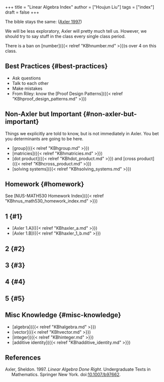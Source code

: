 +++
title = "Linear Algebra Index"
author = ["Houjun Liu"]
tags = ["index"]
draft = false
+++

The bible stays the same: (<a href="#citeproc_bib_item_1">Axler 1997</a>)

We will be less exploratory, Axler will pretty much tell us. However, we should try to say stuff in the class every single class period.

There is a ban on [number]({{< relref "KBhnumber.md" >}})s over 4 on this class.


## Best Practices {#best-practices}

-   Ask questions
-   Talk to each other
-   Make mistakes
-   From Riley: know the [Proof Design Patterns]({{< relref "KBhproof_design_patterns.md" >}})


## Non-Axler but Important {#non-axler-but-important}

Things we explicitly are told to know, but is not immediately in Axler. You bet you determinants are going to be here.

-   [group]({{< relref "KBhgroup.md" >}})
-   [matricies]({{< relref "KBhmatricies.md" >}})
-   [dot product]({{< relref "KBhdot_product.md" >}}) and [cross product]({{< relref "KBhcross_product.md" >}})
-   [solving systems]({{< relref "KBhsolving_systems.md" >}})


## Homework {#homework}

See [NUS-MATH530 Homework Index]({{< relref "KBhnus_math530_homework_index.md" >}})


## 1 {#1}

-   [Axler 1.A]({{< relref "KBhaxler_a.md" >}})
-   [Axler 1.B]({{< relref "KBhaxler_1_b.md" >}})


## 2 {#2}


## 3 {#3}


## 4 {#4}


## 5 {#5}


## Misc Knowledge {#misc-knowledge}

-   [algebra]({{< relref "KBhalgebra.md" >}})
-   [vector]({{< relref "KBhvector.md" >}})
-   [integer]({{< relref "KBhinteger.md" >}})
-   [additive identity]({{< relref "KBhadditive_identity.md" >}})



## References

<style>.csl-entry{text-indent: -1.5em; margin-left: 1.5em;}</style><div class="csl-bib-body">
  <div class="csl-entry"><a id="citeproc_bib_item_1"></a>Axler, Sheldon. 1997. <i>Linear Algebra Done Right</i>. Undergraduate Texts in Mathematics. Springer New York. doi:<a href="https://doi.org/10.1007/b97662">10.1007/b97662</a>.</div>
</div>